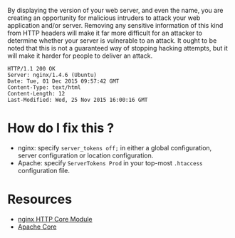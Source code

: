 By displaying the version of your web server, and even the name, you are creating an opportunity for malicious intruders to attack your web application and/or server. Removing any sensitive information of this kind from HTTP headers will make it far more difficult for an attacker to determine whether your server is vulnerable to an attack. It ought to be noted that this is not a guaranteed way of stopping hacking attempts, but it will make it harder for people to deliver an attack.

```
HTTP/1.1 200 OK
Server: nginx/1.4.6 (Ubuntu)
Date: Tue, 01 Dec 2015 09:57:42 GMT
Content-Type: text/html
Content-Length: 12
Last-Modified: Wed, 25 Nov 2015 16:00:16 GMT
```

# How do I fix this ?

* nginx: specify `server_tokens off;` in either a global configuration, server configuration or location configuration.
* Apache: specify `ServerTokens Prod` in your top-most `.htaccess` configuration file.

# Resources

* [nginx HTTP Core Module](http://devdocs.io/nginx/http/ngx_http_core_module#server_tokens)
* [Apache Core](http://devdocs.io/apache_http_server/mod/core#servertokens)
